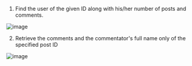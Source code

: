 1. Find the user of the given ID along with his/her number of posts and comments.

  ![image](https://github.com/user-attachments/assets/59acecb7-c064-41b2-943e-f388a0344a9a)
  
2. Retrieve the comments and the commentator's full name only of the specified post ID

  ![image](https://github.com/user-attachments/assets/8e09a1bf-5c28-4c73-8ef0-925fcfe603be)
